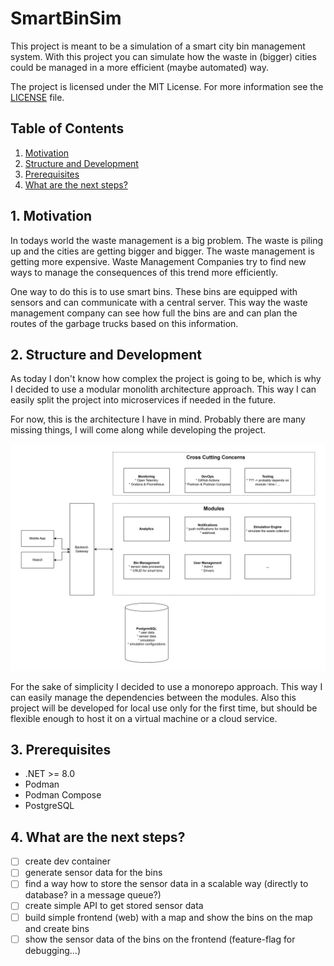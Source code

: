 # SmartBinSim

This project is meant to be a simulation of a smart city bin management system. With this project you can simulate how the waste in (bigger) cities could be managed in a more efficient (maybe automated) way.

The project is licensed under the MIT License. For more information see the [LICENSE](./LICENSE.md) file.

## Table of Contents

1. [Motivation](#1-motivation)
2. [Structure and Development](#2-structure-and-development)
3. [Prerequisites](#3-prerequisites)
4. [What are the next steps?](#4-what-are-the-next-steps)

## 1. Motivation

In todays world the waste management is a big problem. The waste is piling up and the cities are getting bigger and bigger. The waste management is getting more expensive. Waste Management Companies try to find new ways to manage the consequences of this trend more efficiently.

One way to do this is to use smart bins. These bins are equipped with sensors and can communicate with a central server. This way the waste management company can see how full the bins are and can plan the routes of the garbage trucks based on this information.

## 2. Structure and Development

As today I don't know how complex the project is going to be, which is why I decided to use a modular monolith architecture approach. This way I can easily split the project into microservices if needed in the future.

For now, this is the architecture I have in mind. Probably there are many missing things, I will come along while developing the project.

![Architecture](./assets/diagrams/architecture.png)

For the sake of simplicity I decided to use a monorepo approach. This way I can easily manage the dependencies between the modules. Also this project will be developed for local use only for the first time, but should be flexible enough to host it on a virtual machine or a cloud service.

## 3. Prerequisites

- .NET >= 8.0
- Podman
- Podman Compose
- PostgreSQL

## 4. What are the next steps?

- [ ] create dev container
- [ ] generate sensor data for the bins
- [ ] find a way how to store the sensor data in a scalable way (directly to database? in a message queue?)
- [ ] create simple API to get stored sensor data
- [ ] build simple frontend (web) with a map and show the bins on the map and create bins
- [ ] show the sensor data of the bins on the frontend (feature-flag for debugging...)
